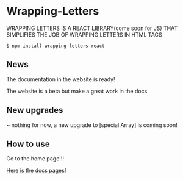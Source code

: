 # Wrapping-Letters

WRAPPING LETTERS IS A REACT LIBRARY(come soon for JS) THAT
SIMPLIFIES THE JOB OF WRAPPING LETTERS IN HTML TAGS

`$ npm install wrapping-letters-react`

## News

The documentation in the website is ready!

The website is a beta but make a great work in the docs

## New upgrades

~ nothing for now, a new upgrade to [special Array] is coming soon!

## How to use

Go to the home page!!!

<a href="https://wrapping-letters.vercel.app/docs">Here is the docs pages!</a>

